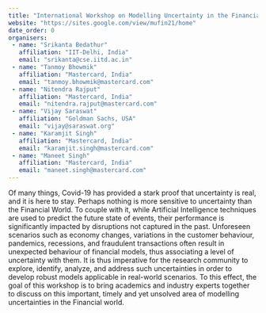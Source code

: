 ```yaml
---
title: "International Workshop on Modelling Uncertainty in the Financial World (MUFin21) "
website: "https://sites.google.com/view/mufin21/home"
date_order: 0
organisers:
 - name: "Srikanta Bedathur"
   affiliation: "IIT-Delhi, India"
   email: "srikanta@cse.iitd.ac.in"
 - name: "Tanmoy Bhowmik"
   affiliation: "Mastercard, India"
   email: "tanmoy.bhowmik@mastercard.com"
 - name: "Nitendra Rajput"
   affiliation: "Mastercard, India"
   email: "nitendra.rajput@mastercard.com"
 - name: "Vijay Saraswat"
   affiliation: "Goldman Sachs, USA"
   email: "vijay@saraswat.org"
 - name: "Karamjit Singh"
   affiliation: "Mastercard, India"
   email: "karamjit.singh@mastercard.com"
 - name: "Maneet Singh"
   affiliation: "Mastercard, India"
   email: "maneet.singh@mastercard.com"
---
```


Of many things, Covid-19 has provided a stark proof that uncertainty is real, and it is  here to stay. Perhaps nothing is more sensitive to uncertainty than the Financial  World. To couple with it, while Artificial Intelligence techniques are used to predict  the future state of events, their performance is significantly impacted by disruptions  not captured in the past. Unforeseen scenarios such as economy changes, variations  in the customer behaviour, pandemics, recessions, and fraudulent transactions often  result in unexpected behaviour of financial models, thus associating a level of  uncertainty with them. It is thus imperative for the research community to explore,  identify, analyze, and address such uncertainties in order to develop robust models  applicable in real-world scenarios. To this effect, the goal of this workshop is to bring  academics and industry experts together to discuss on this important, timely and yet unsolved area of modelling uncertainties in the Financial world. 
